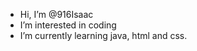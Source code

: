 - Hi, I’m @916Isaac
- I’m interested in coding
- I’m currently learning java, html and css.

<!---
916Isaac/916Isaac is a ✨ special ✨ repository because its `README.md` (this file) appears on your GitHub profile.
You can click the Preview link to take a look at your changes.
--->
